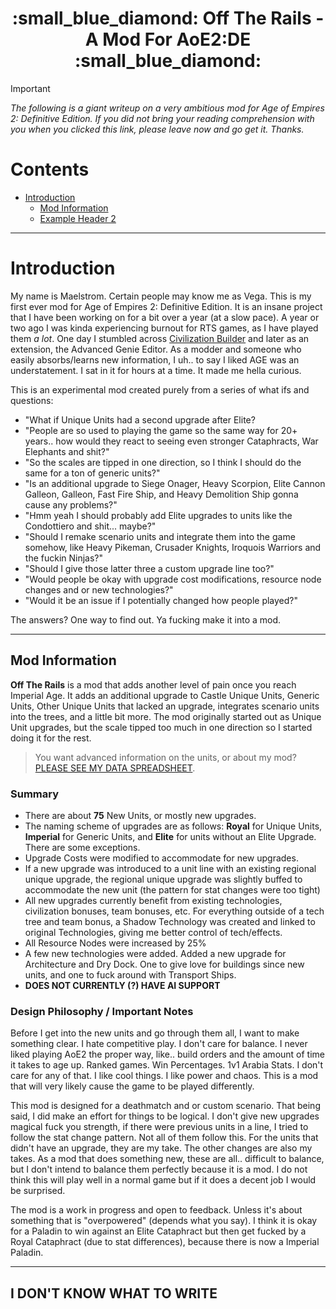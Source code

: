 
<h1 align="center"> :small_blue_diamond: Off The Rails - A Mod For AoE2:DE :small_blue_diamond: </h1>

> [!IMPORTANT]
> *The following is a giant writeup on a very ambitious mod for Age of Empires 2: Definitive Edition. If you did not bring your reading comprehension with you when you clicked this link, please leave now and go get it. Thanks.*

# Contents

- [Introduction](#introduction)
  - [Mod Information](#mod-information)
  - [Example Header 2](#example-header-2)

---

# Introduction

My name is Maelstrom. Certain people may know me as Vega. This is my first ever mod for Age of Empires 2: Definitive Edition. It is an insane project that I have been working on for a bit over a year (at a slow pace). A year or two ago I was kinda experiencing burnout for RTS games, as I have played them *a lot*. One day I stumbled across [Civilization Builder](https://krakenmeister.com/civbuilder/) and later as an extension, the Advanced Genie Editor. As a modder and someone who easily absorbs/learns new information, I uh.. to say I liked AGE was an understatement. I sat in it for hours at a time. It made me hella curious. 

This is an experimental mod created purely from a series of what ifs and questions:

- "What if Unique Units had a second upgrade after Elite?
- "People are so used to playing the game so the same way for 20+ years.. how would they react to seeing even stronger Cataphracts, War Elephants and shit?"
- "So the scales are tipped in one direction, so I think I should do the same for a ton of generic units?"
- "Is an additional upgrade to Siege Onager, Heavy Scorpion, Elite Cannon Galleon, Galleon, Fast Fire Ship, and Heavy Demolition Ship gonna cause any problems?"
- "Hmm yeah I should probably add Elite upgrades to units like the Condottiero and shit... maybe?"
- "Should I remake scenario units and integrate them into the game somehow, like Heavy Pikeman, Crusader Knights, Iroquois Warriors and the fuckin Ninjas?"
- "Should I give those latter three a custom upgrade line too?"
- "Would people be okay with upgrade cost modifications, resource node changes and or new technologies?"
- "Would it be an issue if I potentially changed how people played?"
  
The answers? One way to find out. Ya fucking make it into a mod.

---

## Mod Information 

**Off The Rails** is a mod that adds another level of pain once you reach Imperial Age. It adds an additional upgrade to Castle Unique Units, Generic Units, Other Unique Units that lacked an upgrade, integrates scenario units into the trees, and a little bit more. The mod originally started out as Unique Unit upgrades, but the scale tipped too much in one direction so I started doing it for the rest.

> You want advanced information on the units, or about my mod? [PLEASE SEE MY DATA SPREADSHEET](https://docs.google.com/spreadsheets/d/1Lo63eOFyBBlcIGsguk_KXTlGbhizdXJSJFsJYGwFUyo/edit?gid=1663096624#gid=1663096624).

### Summary

- There are about **75** New Units, or mostly new upgrades. 
- The naming scheme of upgrades are as follows: **Royal** for Unique Units, **Imperial** for Generic Units, and **Elite** for units without an Elite Upgrade. There are some exceptions.
- Upgrade Costs were modified to accommodate for new upgrades.
- If a new upgrade was introduced to a unit line with an existing regional unique upgrade, the regional unique upgrade was slightly buffed to accommodate the new unit (the pattern for stat changes were too tight)
- All new upgrades currently benefit from existing technologies, civilization bonuses, team bonuses, etc. For everything outside of a tech tree and team bonus, a Shadow Technology was created and linked to original Technologies, giving me better control of tech/effects.
- All Resource Nodes were increased by 25% 
- A few new technologies were added. Added a new upgrade for Architecture and Dry Dock. One to give love for buildings since new units, and one to fuck around with Transport Ships.
- **DOES NOT CURRENTLY (?) HAVE AI SUPPORT**

### Design Philosophy / Important Notes

Before I get into the new units and go through them all, I want to make something clear. I hate competitive play. I don't care for balance. I never liked playing AoE2 the proper way, like.. build orders and the amount of time it takes to age up. Ranked games. Win Percentages. 1v1 Arabia Stats. I don't care for any of that. I like cool things. I like power and chaos. This is a mod that will very likely cause the game to be played differently. 

This mod is designed for a deathmatch and or custom scenario. That being said, I did make an effort for things to be logical. I don't give new upgrades magical fuck you strength, if there were previous units in a line, I tried to follow the stat change pattern. Not all of them follow this. For the units that didn't have an upgrade, they are my take. The other changes are also my takes. As a mod that does something new, these are all.. difficult to balance, but I don't intend to balance them perfectly because it is a mod. I do not think this will play well in a normal game but if it does a decent job I would be surprised. 

The mod is a work in progress and open to feedback. Unless it's about something that is "overpowered" (depends what you say). I think it is okay for a Paladin to win against an Elite Cataphract but then get fucked by a Royal Cataphract (due to stat differences), because there is now a Imperial Paladin.

----------

## I DON'T KNOW WHAT TO WRITE













